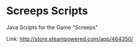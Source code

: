 # Screeps Scripts
Java Scripts for the Game "Screeps"

Link: http://store.steampowered.com/app/464350/
